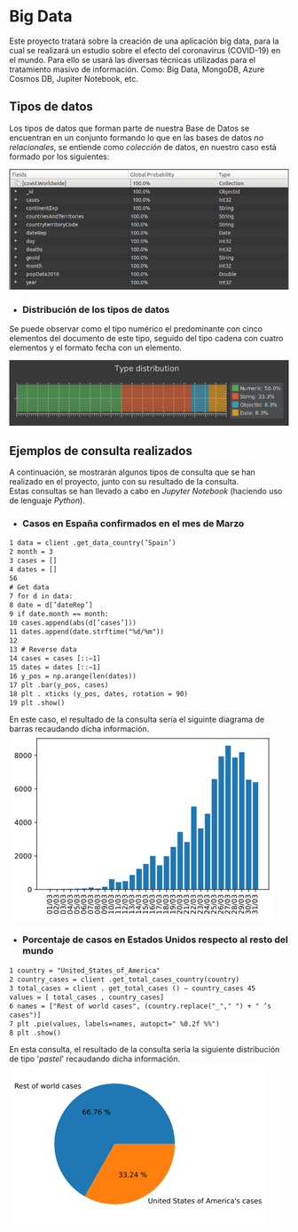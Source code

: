 # Big Data
Este proyecto tratará sobre la creación de una aplicación big data, para la cual se realizará un estudio sobre el efecto del coronavirus (COVID-19)
en el mundo. Para ello se usará las diversas técnicas utilizadas para el tratamiento masivo de información. Como: Big Data, MongoDB, Azure Cosmos DB, Jupiter Notebook, etc.

## Tipos de datos
Los tipos de datos que forman parte de nuestra Base de Datos se encuentran en un conjunto formando lo que en las bases de datos *no relacionales*, se entiende como *colección* de datos, en nuestro caso está formado por los siguientes:  

![coleccion](Documentacion/Figures/datos.png)

* ### Distribución de los tipos de datos
Se puede observar como  el tipo numérico el predominante con cinco elementos del documento de este tipo, seguido del tipo cadena con cuatro elementos y el formato fecha con un elemento.  

![distribucion](Documentacion/Figures/distribucion_datos.png)

## Ejemplos de consulta realizados
A continuación, se mostrarán algunos tipos de consulta que se han realizado en el proyecto, junto con su resultado de la consulta.   
Estas consultas se han llevado a cabo en *Jupyter Notebook* (haciendo uso de lenguaje *Python*).

* ### Casos en España confirmados en el mes de Marzo
```
1 data = client .get_data_country(’Spain’)
2 month = 3
3 cases = []
4 dates = []
56
# Get data
7 for d in data:
8 date = d[’dateRep’]
9 if date.month == month:
10 cases.append(abs(d[’cases’]))
11 dates.append(date.strftime("%d/%m"))
12
13 # Reverse data
14 cases = cases [::−1]
15 dates = dates [::−1]
16 y_pos = np.arange(len(dates))
17 plt .bar(y_pos, cases)
18 plt . xticks (y_pos, dates, rotation = 90)
19 plt .show()
```
En este caso, el resultado de la consulta sería el siguinte  diagrama de barras recaudando dicha información.
![datos_marzo](Documentacion/Figures/spain.png)

* ### Porcentaje de casos en Estados Unidos respecto al resto del mundo
````
1 country = "United_States_of_America"
2 country_cases = client .get_total_cases_country(country)
3 total_cases = client . get_total_cases () − country_cases 45
values = [ total_cases , country_cases]
6 names = ["Rest of world cases", (country.replace("_"," ") + " ’s cases")]
7 plt .pie(values, labels=names, autopct=" %0.2f %%")
8 plt .show()
````
En esta consulta, el resultado de la consulta sería la siguiente distribución de tipo '*pastel*' recaudando dicha información.  
![datos_eeuu](Documentacion/Figures/eeuu-plait.png)





